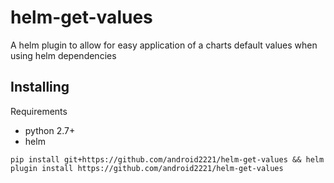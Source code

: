 # helm-get-values
A helm plugin to allow for easy application of a charts default values when using helm dependencies

## Installing

Requirements
- python 2.7+
- helm

```
pip install git+https://github.com/android2221/helm-get-values && helm plugin install https://github.com/android2221/helm-get-values
```